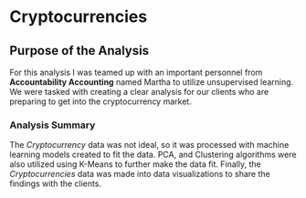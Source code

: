 # __Cryptocurrencies__

## __Purpose of the Analysis__

For this analysis I was teamed up with an important personnel from __Accountability Accounting__ named Martha to utilize unsupervised learning. We were tasked with creating a clear analysis for our clients who are preparing to get into the cryptocurrency market.

### __Analysis Summary__

The _Cryptocurrency_ data was not ideal, so it was processed with machine learning models created to fit the data. PCA, and Clustering algorithms were also utilized using K-Means to further make the data fit. Finally, the _Cryptocurrencies_ data was made into data visualizations to share the findings with the clients.
